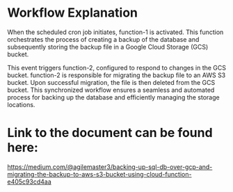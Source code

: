 # Workflow Explanation

When the scheduled cron job initiates, function-1 is activated. This function orchestrates the process of creating a backup of the database and subsequently storing the backup file in a Google Cloud Storage (GCS) bucket. 

This event triggers function-2, configured to respond to changes in the GCS bucket. function-2 is responsible for migrating the backup file to an AWS S3 bucket. Upon successful migration, the file is then deleted from the GCS bucket. This synchronized workflow ensures a seamless and automated process for backing up the database and efficiently managing the storage locations.

# Link to the document can be found here:
https://medium.com/@agilemaster3/backing-up-sql-db-over-gcp-and-migrating-the-backup-to-aws-s3-bucket-using-cloud-function-e405c93cd4aa
